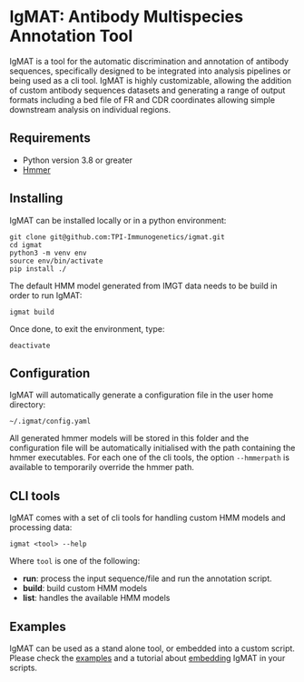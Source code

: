 # IgMAT: Antibody Multispecies Annotation Tool

IgMAT is a tool for the automatic discrimination and annotation of antibody sequences, specifically designed to be integrated into analysis pipelines or being used as a cli tool. IgMAT is highly customizable, allowing the addition of custom antibody sequences datasets and generating a range of output formats including a bed file of FR and CDR coordinates allowing simple downstream analysis on individual regions.

## Requirements ##
* Python version 3.8 or greater
* [Hmmer](http://hmmer.org/download.html)

## Installing ##
IgMAT can be installed locally or in a python environment: 

    git clone git@github.com:TPI-Immunogenetics/igmat.git
    cd igmat
    python3 -m venv env
    source env/bin/activate
    pip install ./

The default HMM model generated from IMGT data needs to be build in order to run IgMAT:

    igmat build

Once done, to exit the environment, type:

    deactivate
## Configuration ##
IgMAT will automatically generate a configuration file in the user home directory: 

    ~/.igmat/config.yaml

All generated hmmer models will be stored in this folder and the configuration file will be automatically initialised with the path containing the hmmer executables. For each one of the cli tools, the option `--hmmerpath` is available to temporarily override the hmmer path.

## CLI tools ##
IgMAT comes with a set of cli tools for handling custom HMM models and processing data:

    igmat <tool> --help

Where `tool` is one of the following:
 
 - **run**: process the input sequence/file and run the annotation script.
 - **build**: build custom HMM models 
 - **list**: handles the available HMM models

## Examples ##
IgMAT can be used as a stand alone tool, or embedded into a custom script. Please check the [examples](/docs/examples.md) and a tutorial about [embedding](/docs/embedding.md) IgMAT in your scripts.